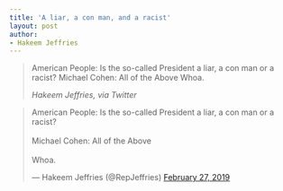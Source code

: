 ```yaml
---
title: 'A liar, a con man, and a racist'
layout: post
author:
- Hakeem Jeffries
---
```


> American People: Is the so-called President a liar, a con man or a racist? Michael Cohen: All of the Above Whoa.
>
> <cite>Hakeem Jeffries, via Twitter</cite>

<blockquote class="twitter-tweet"><p lang="en" dir="ltr">American People: Is the so-called President a liar, a con man or a racist?<br><br>Michael Cohen: All of the Above <br><br>Whoa.</p>&mdash; Hakeem Jeffries (@RepJeffries) <a href="https://twitter.com/RepJeffries/status/1100784769992937472?ref_src=twsrc%5Etfw">February 27, 2019</a></blockquote> <script async src="https://platform.twitter.com/widgets.js" charset="utf-8"></script>
